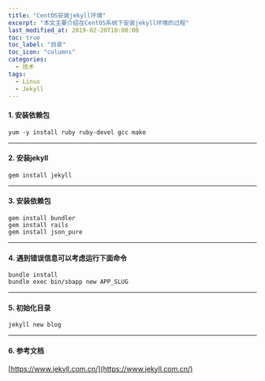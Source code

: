 ```yaml
---
title: "CentOS安装jekyll环境"
excerpt: "本文主要介绍在CentOS系统下安装jekyll环境的过程"
last_modified_at: 2019-02-20T10:00:00
toc: true
toc_label: "目录"
toc_icon: "columns"
categories:
  - 技术
tags:
  - Linux
  - Jekyll
---
```


#### 1. 安装依赖包
```shell
yum -y install ruby ruby-devel gcc make
```

---

#### 2. 安装jekyll
```shell
gem install jekyll
```

---

#### 3. 安装依赖包

```shell
gem install bundler
gem install rails
gem install json_pure
```

---

#### 4. 遇到错误信息可以考虑运行下面命令
```
bundle install
bundle exec bin/sbapp new APP_SLUG
```

---

#### 5. 初始化目录

```
jekyll new blog
```

---

#### 6. 参考文档

[https://www.jekyll.com.cn/](https://www.jekyll.com.cn/)
